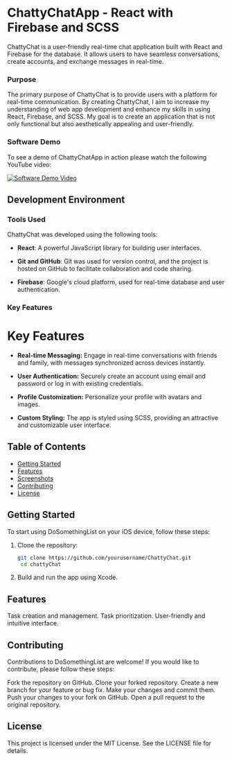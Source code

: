 # ChattyChatApp - React with Firebase and SCSS

ChattyChat is a user-friendly real-time chat application built with React and Firebase for the database. It allows users to have seamless conversations, create accounts, and exchange messages in real-time.

### Purpose

The primary purpose of ChattyChat is to provide users with a platform for real-time communication. By creating ChattyChat, I aim to increase my understanding of web app development and enhance my skills in using React, Firebase, and SCSS. My goal is to create an application that is not only functional but also aesthetically appealing and user-friendly.
### Software Demo

To see a demo of ChattyChatApp in action please watch the following YouTube video:

[![Software Demo Video](https://img.youtube.com/vi/i3fzIQMmaqg/0.jpg)](https://www.youtube.com/watch?v=i3fzIQMmaqg)

## Development Environment

### Tools Used

ChattyChat was developed using the following tools:

- **React**: A powerful JavaScript library for building user interfaces.

- **Git and GitHub**: Git was used for version control, and the project is hosted on GitHub to facilitate collaboration and code sharing.

- **Firebase**: Google's cloud platform, used for real-time database and user authentication.

### Key Features

# Key Features

- **Real-time Messaging:** Engage in real-time conversations with friends and family, with messages synchronized across devices instantly.

- **User Authentication:** Securely create an account using email and password or log in with existing credentials.

- **Profile Customization:** Personalize your profile with avatars and images.

- **Custom Styling:** The app is styled using SCSS, providing an attractive and customizable user interface.


## Table of Contents

- [Getting Started](#getting-started)
- [Features](#features)
- [Screenshots](#screenshots)
- [Contributing](#contributing)
- [License](#license)

## Getting Started

To start using DoSomethingList on your iOS device, follow these steps:
1. Clone the repository:

   ```bash
   git clone https://github.com/yourusername/ChattyChat.git
    cd chattyChat


2. Build and run the app using Xcode.

## Features

Task creation and management.
Task prioritization.
User-friendly and intuitive interface.

## Contributing
Contributions to DoSomethingList are welcome! If you would like to contribute, please follow these steps:

Fork the repository on GitHub.
Clone your forked repository.
Create a new branch for your feature or bug fix.
Make your changes and commit them.
Push your changes to your fork on GitHub.
Open a pull request to the original repository.

## License
This project is licensed under the MIT License. See the LICENSE file for details.
   
